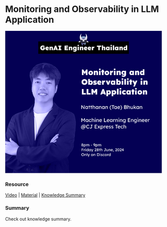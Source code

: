 # Monitoring and Observability in LLM Application

![image info](./event_cover.png)

### Resource

[Video](https://youtu.be/5r-WMlRXtjI) | [Material](./material/content.md) | [Knowledge Summary](TBD)

### Summary

Check out knowledge summary.
